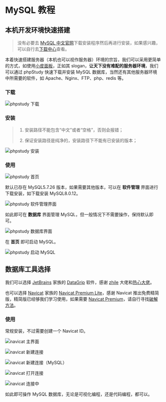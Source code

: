 # MySQL 教程

## 本机开发环境快速搭建

> 没有必要去 [MySQL 中文官网](https://www.mysql.com/cn/)下载安装程序然后再进行安装，如果感兴趣，可以自行去[下载中心](https://dev.mysql.com/downloads/mysql/)查看。

本着快速搭建服务器（本机也可以视作服务器）环境的宗旨，我们可以采用更简单的方式，如使用[小皮面板](https://www.xp.cn/php-study)，正如其 slogan，**让天下没有难配的服务器环境**，我们可以通过 phpStudy 快速下载并安装 MySQL 数据库，当然还有其他服务器环境中所需要的软件，如 Apache、Nginx、FTP、php、redis 等。

### 下载

![phpstudy 下载](./pic/phpstudy-download.png)



### 安装

> 1. 安装路径不能包含“中文”或者“空格”，否则会报错；
>
> 2. 保证安装路径是纯净的，安装路径下不能有已安装的版本；

![phpstudy 安装](./pic/phpstudy-install.png)

### 使用

![phpstudy 首页](./pic/phpstudy-start.png)

默认已存在 MySQL5.7.26 版本，如果需要其他版本，可以在 **软件管理** 界面进行下载安装，如下载安装 MySQL8.0.12。

![phpstudy 软件管理界面](./pic/phpstudy-software.png)

如此即可在 **数据库** 界面管理 MySQL，但一般情况下不需要操作，保持默认即可。

![phpstudy 数据库界面](./pic/phpstudy-database.png)

在 **首页** 即可启动 MySQL。

![phpstudy 启动 MySQL](./pic/phpstudy-start-mysql.png)

## 数据库工具选择

我们可以选择 [JetBrains](https://www.jetbrains.com/zh-cn/) 家族的 [DataGrip](https://www.jetbrains.com/zh-cn/datagrip/) 软件，感谢 [zhile](https://zhile.io/) 大佬和[热心大佬](https://3.jetbra.in/)。

也可以选择 [Navicat](https://www.navicat.com.cn/) 家族的 [Navicat Premium Lite](https://www.navicat.com.cn/download/navicat-premium-lite)，感谢 Navicat 推出免费精简版，精简版已经够我们学习使用，如果需要 [Navicat Premium](https://www.navicat.com.cn/products/navicat-premium)，请自行寻找[破解方法](https://learnku.com/articles/67706)。

### 使用

常规安装，不过需要创建一个 Navicat ID。

![navicat 主界面](./pic/navicat-main.png)

![navicat 新建连接](./pic/navicat-new-connection.png)

![navicat 新建连接（MySQL）](./pic/navicat-new-connection-mysql.png)

![navicat 打开连接](./pic/navicat-open-connection.png)

![navicat 连接中](./pic/navicat-connection.png)

如此即可操作 MySQL 数据库，无论是可视化编程，还是代码编程，都可以。